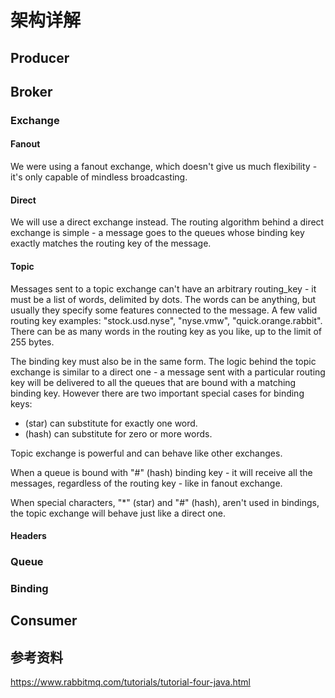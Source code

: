 # 架构详解
## Producer

## Broker

### Exchange
#### Fanout
We were using a fanout exchange, which doesn't give us much flexibility - it's only capable of mindless broadcasting.
#### Direct
We will use a direct exchange instead. The routing algorithm behind a direct exchange is simple - a message goes to the queues whose binding key exactly matches the routing key of the message.
#### Topic
Messages sent to a topic exchange can't have an arbitrary routing_key - it must be a list of words, delimited by dots. The words can be anything, but usually they specify some features connected to the message. A few valid routing key examples: "stock.usd.nyse", "nyse.vmw", "quick.orange.rabbit". There can be as many words in the routing key as you like, up to the limit of 255 bytes.

The binding key must also be in the same form. The logic behind the topic exchange is similar to a direct one - a message sent with a particular routing key will be delivered to all the queues that are bound with a matching binding key. However there are two important special cases for binding keys:
* (star) can substitute for exactly one word.
* (hash) can substitute for zero or more words.

Topic exchange is powerful and can behave like other exchanges.

When a queue is bound with "#" (hash) binding key - it will receive all the messages, regardless of the routing key - like in fanout exchange.

When special characters, "*" (star) and "#" (hash), aren't used in bindings, the topic exchange will behave just like a direct one.

#### Headers

### Queue

### Binding

## Consumer

## 参考资料
https://www.rabbitmq.com/tutorials/tutorial-four-java.html